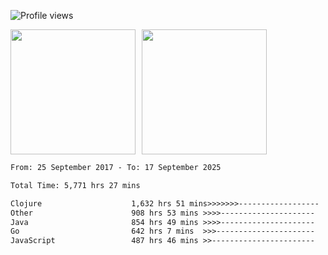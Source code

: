 ![Profile views](https://komarev.com/ghpvc/?username=liuchong)

<!-- ![GitHub stats](https://github-readme-stats.vercel.app/api?username=liuchong&show_icons=true) -->

<div style="display: flex; gap: 10px; align-items: center;">
  <img style="height: 200px;" src="https://github-readme-stats.vercel.app/api?username=liuchong&show_icons=true" />
  <img style="height: 200px;" src="https://github-readme-stats.vercel.app/api/top-langs/?username=liuchong&size_weight=0.5&count_weight=0.5&langs_count=6&hide=css,lua,html&layout=compact" />
</div>

<!-- <img src="https://cr-skills-chart-widget.azurewebsites.net/api/api?username=liuchong&skills=Java,JavaScript,Python,Go,Rust,Zig&show-other-skills=true"/> -->

<!--START_SECTION:waka-->

```txt
From: 25 September 2017 - To: 17 September 2025

Total Time: 5,771 hrs 27 mins

Clojure                    1,632 hrs 51 mins>>>>>>>------------------   28.29 %
Other                      908 hrs 53 mins >>>>---------------------   15.75 %
Java                       854 hrs 49 mins >>>>---------------------   14.81 %
Go                         642 hrs 7 mins  >>>----------------------   11.13 %
JavaScript                 487 hrs 46 mins >>-----------------------   08.45 %
```

<!--END_SECTION:waka-->
